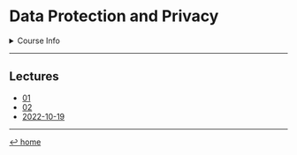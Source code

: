 # Data Protection and Privacy

<details>
	<summary>Course Info</summary>
	<blockquote>
		Teacher: teacher name<br>
		First semester (Sept. 2022)<br>
		6 cfu
	</blockquote>
</details>

---

## Lectures

- [01](01.md)
- [02](02.md)
- [2022-10-19](2022-10-19.md)

---
[↩ home](/README.md)